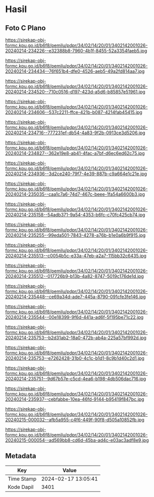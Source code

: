 # Hasil

## Foto C Plano

https://sirekap-obj-formc.kpu.go.id/b6f8/pemilu/pdpr/34/02/14/20/01/3402142001026-20240214-234226--e32388b8-7960-4b1f-8455-52a3354faeb5.jpg

https://sirekap-obj-formc.kpu.go.id/b6f8/pemilu/pdpr/34/02/14/20/01/3402142001026-20240214-234434--76f651b4-dfe0-4526-aeb5-49a2fd814aa7.jpg

https://sirekap-obj-formc.kpu.go.id/b6f8/pemilu/pdpr/34/02/14/20/01/3402142001026-20240214-234520--710c0516-d197-423d-a5d6-b85857e51961.jpg

https://sirekap-obj-formc.kpu.go.id/b6f8/pemilu/pdpr/34/02/14/20/01/3402142001026-20240214-234606--537c2211-ffce-421b-b087-4214fab45415.jpg

https://sirekap-obj-formc.kpu.go.id/b6f8/pemilu/pdpr/34/02/14/20/01/3402142001026-20240214-234716--777231ef-db54-4a83-9f2b-0913ce3d5206.jpg

https://sirekap-obj-formc.kpu.go.id/b6f8/pemilu/pdpr/34/02/14/20/01/3402142001026-20240214-234827--362e19e8-ab41-4fac-a7bf-d6ec6ed62c75.jpg

https://sirekap-obj-formc.kpu.go.id/b6f8/pemilu/pdpr/34/02/14/20/01/3402142001026-20240214-234936--3d2ce240-79f7-4e39-887b-c9a664e1c21e.jpg

https://sirekap-obj-formc.kpu.go.id/b6f8/pemilu/pdpr/34/02/14/20/01/3402142001026-20240214-235035--caa1c7a6-74d7-467c-beee-1fa54a6600b3.jpg

https://sirekap-obj-formc.kpu.go.id/b6f8/pemilu/pdpr/34/02/14/20/01/3402142001026-20240214-235158--54adb371-9a54-4353-b6fc-c70fc425cb74.jpg

https://sirekap-obj-formc.kpu.go.id/b6f8/pemilu/pdpr/34/02/14/20/01/3402142001026-20240214-235255--99eda501-7843-4278-a76b-b1e0a6b9f915.jpg

https://sirekap-obj-formc.kpu.go.id/b6f8/pemilu/pdpr/34/02/14/20/01/3402142001026-20240214-235513--c0054b5c-e33a-47eb-a2a7-115bb32c6435.jpg

https://sirekap-obj-formc.kpu.go.id/b6f8/pemilu/pdpr/34/02/14/20/01/3402142001026-20240214-235512--017726b9-b13b-4a82-8747-5019c176de1d.jpg

https://sirekap-obj-formc.kpu.go.id/b6f8/pemilu/pdpr/34/02/14/20/01/3402142001026-20240214-235448--ce69a34d-ade7-445a-8790-091cfe3fe146.jpg

https://sirekap-obj-formc.kpu.go.id/b6f8/pemilu/pdpr/34/02/14/20/01/3402142001026-20240214-235544--00e18399-9f6d-441a-ad6f-5f195be71c22.jpg

https://sirekap-obj-formc.kpu.go.id/b6f8/pemilu/pdpr/34/02/14/20/01/3402142001026-20240214-235753--b2d31ab2-18a0-472b-ab4a-225a57bf992d.jpg

https://sirekap-obj-formc.kpu.go.id/b6f8/pemilu/pdpr/34/02/14/20/01/3402142001026-20240214-235753--e7262428-31b0-4c1c-b1d1-8c9b1d40c2d1.jpg

https://sirekap-obj-formc.kpu.go.id/b6f8/pemilu/pdpr/34/02/14/20/01/3402142001026-20240214-235751--9d67b57e-c5cd-4ea6-b198-4db506dac716.jpg

https://sirekap-obj-formc.kpu.go.id/b6f8/pemilu/pdpr/34/02/14/20/01/3402142001026-20240214-235937--cebfabbe-10ea-46fd-9144-b95419f847bc.jpg

https://sirekap-obj-formc.kpu.go.id/b6f8/pemilu/pdpr/34/02/14/20/01/3402142001026-20240215-000032--afb5a955-c4f6-449f-90f8-d505a10852fb.jpg

https://sirekap-obj-formc.kpu.go.id/b6f8/pemilu/pdpr/34/02/14/20/01/3402142001026-20240215-000054--ad569bb8-cd6d-45ba-ad4c-e03ac3adf8e9.jpg


## Metadata

| Key        | Value               |
| ---------- | ------------------- |
| Time Stamp | 2024-02-17 13:05:41 |
| Kode Dapil | 3401                |



